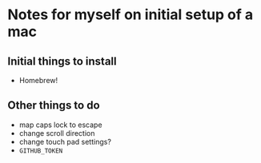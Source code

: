 # Notes for myself on initial setup of a mac

## Initial things to install

- Homebrew!

## Other things to do

- map caps lock to escape
- change scroll direction
- change touch pad settings?
- `GITHUB_TOKEN`

